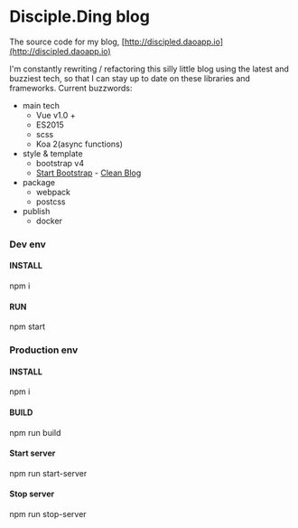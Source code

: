 Disciple.Ding blog
====

The source code for my blog, [http://discipled.daoapp.io](http://discipled.daoapp.io)

I'm constantly rewriting / refactoring this silly little blog using
the latest and buzziest tech, so that I can stay up to date on these
libraries and frameworks. Current buzzwords:

* main tech
    - Vue v1.0 +
    - ES2015
    - scss
    - Koa 2(async functions)
* style & template
    - bootstrap v4
    - [Start Bootstrap](http://startbootstrap.com/) - [Clean Blog](http://startbootstrap.com/template-overviews/clean-blog/)
* package
    - webpack
    - postcss
* publish
    - docker

### Dev env
#### INSTALL
npm i

#### RUN
npm start

### Production env
#### INSTALL
npm i

#### BUILD
npm run build

#### Start server
npm run start-server

#### Stop server
npm run stop-server
